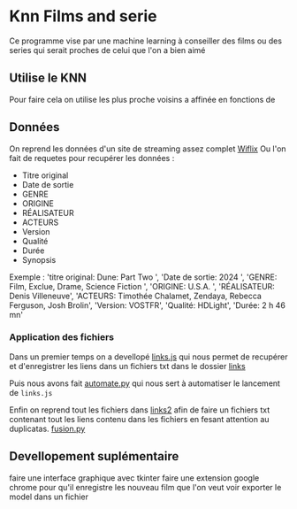 # Knn Films and serie

Ce programme vise par une machine learning à conseiller des films ou des series qui serait proches de celui que l'on a bien aimé

## Utilise le KNN

Pour faire cela on utilise les plus proche voisins a affinée en fonctions de

## Données

On reprend les données d'un site de streaming assez complet [Wiflix](https://wiflix.name/)
Ou l'on fait de requetes pour recupérer les données :
- Titre original
- Date de sortie
- GENRE
- ORIGINE
- RÉALISATEUR
- ACTEURS
- Version
- Qualité
- Durée
- Synopsis

Exemple :
'titre original: Dune: Part Two ',
'Date de sortie: 2024 ',
'GENRE:  Film, Exclue, Drame, Science Fiction ',
'ORIGINE: U.S.A. ',
'RÉALISATEUR: Denis Villeneuve',
'ACTEURS: Timothée Chalamet, Zendaya, Rebecca Ferguson, Josh Brolin',
'Version: VOSTFR',
'Qualité: HDLight',
'Durée: 2 h 46 mn'

### Application des fichiers

Dans un premier temps on a devellopé [links.js](links.js) qui nous permet de recupérer et d'enregistrer les liens dans un fichiers txt dans le dossier [links](./links/)

Puis nous avons fait [automate.py](automate.py) qui nous sert à automatiser le lancement de `links.js`

Enfin on reprend tout les fichiers dans [links2](./links2/) afin de faire un fichiers txt contenant tout les liens contenu dans les fichiers en fesant attention au duplicatas. [fusion.py](fusion.py)

## Devellopement suplémentaire

faire une interface graphique avec tkinter
faire une extension google chrome pour qu'il enregistre les nouveau film que l'on veut voir
exporter le model dans un fichier
